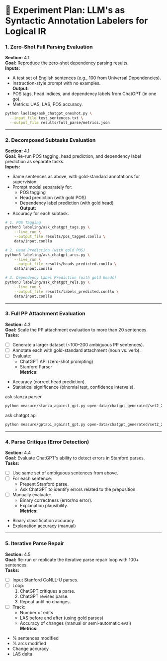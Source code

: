 # 🧪 Experiment Plan: LLM's as Syntactic Annotation Labelers for Logical IR


### 1. **Zero-Shot Full Parsing Evaluation**
**Section:** 4.1  
**Goal:** Reproduce the zero-shot dependency parsing results.  
**Inputs:**
- A test set of English sentences (e.g., 100 from Universal Dependencies).
- Instruction-style prompt with no examples.  
**Output:**
- POS tags, head indices, and dependency labels from ChatGPT (in one go).
- Metrics: UAS, LAS, POS accuracy.


```bash
python laeling/ask_chatgpt_oneshot.py \
  --input_file test_sentences.txt \
  --output_file results/full_parse/metrics.json
```

---

### 2. **Decomposed Subtasks Evaluation**
**Section:** 4.1  
**Goal:** Re-run POS tagging, head prediction, and dependency label prediction as separate tasks.  
**Inputs:**
- Same sentences as above, with gold-standard annotations for supervision.
- Prompt model separately for:
  - POS tagging
  - Head prediction (with gold POS)
  - Dependency label prediction (with gold head)  
**Output:**
- Accuracy for each subtask.

```bash
# 1. POS Tagging
python3 labeling/ask_chatgpt_tags.py \
    --live_run \
    --output_file results/pos_tagged.conllu \
    data/input.conllu

# 2. Head Prediction (with gold POS)
python3 labeling/ask_chatgpt_arcs.py \
    --live_run \
    --output_file results/heads_predicted.conllu \
    data/input.conllu

# 3. Dependency Label Prediction (with gold heads)
python3 labeling/ask_chatgpt_rels.py \
    --live_run \
    --output_file results/labels_predicted.conllu \
    data/input.conllu
```

---

### 3. **Full PP Attachment Evaluation**
**Section:** 4.3  
**Goal:** Scale the PP attachment evaluation to more than 20 sentences.  
**Tasks:**
- [ ] Generate a larger dataset (~100–200 ambiguous PP sentences).
- [ ] Annotate each with gold-standard attachment (noun vs. verb).
- [ ] Evaluate:
  - ChatGPT API (zero-shot prompting)
  - Stanford Parser  
**Metrics:**
- Accuracy (correct head prediction).
- Statistical significance (binomial test, confidence intervals).

ask stanza parser
```bash
python measure/stanza_against_gpt.py open-data/chatgpt_generated/set2_20examples.json --live_run --output_file open-data/chatgpt_generated/set2_predictions_stanza.conllu
```

ask chatgpt api
```bash
python measure/gptapi_against_gpt.py open-data/chatgpt_generated/set2_20examples.json --live_run --output_file open-data/chatgpt_generated/set2_predictions_chatgpt.json
```


---

### 4. **Parse Critique (Error Detection)**
**Section:** 4.4  
**Goal:** Evaluate ChatGPT's ability to detect errors in Stanford parses.  
**Tasks:**
- [ ] Use same set of ambiguous sentences from above.
- [ ] For each sentence:
  - Present Stanford parse.
  - Ask ChatGPT to identify errors related to the preposition.
- [ ] Manually evaluate:
  - Binary correctness (error/no error).
  - Explanation plausibility.  
**Metrics:**
- Binary classification accuracy
- Explanation accuracy (manual)

---

### 5. **Iterative Parse Repair**
**Section:** 4.5  
**Goal:** Re-run or replicate the iterative parse repair loop with 100+ sentences.  
**Tasks:**
- [ ] Input Stanford CoNLL-U parses.
- [ ] Loop:
  1. ChatGPT critiques a parse.
  2. ChatGPT revises parse.
  3. Repeat until no changes.
- [ ] Track:
  - Number of edits
  - LAS before and after (using gold parses)
  - Accuracy of changes (manual or semi-automatic eval)  
**Metrics:**
- % sentences modified
- % arcs modified
- Change accuracy
- LAS delta

